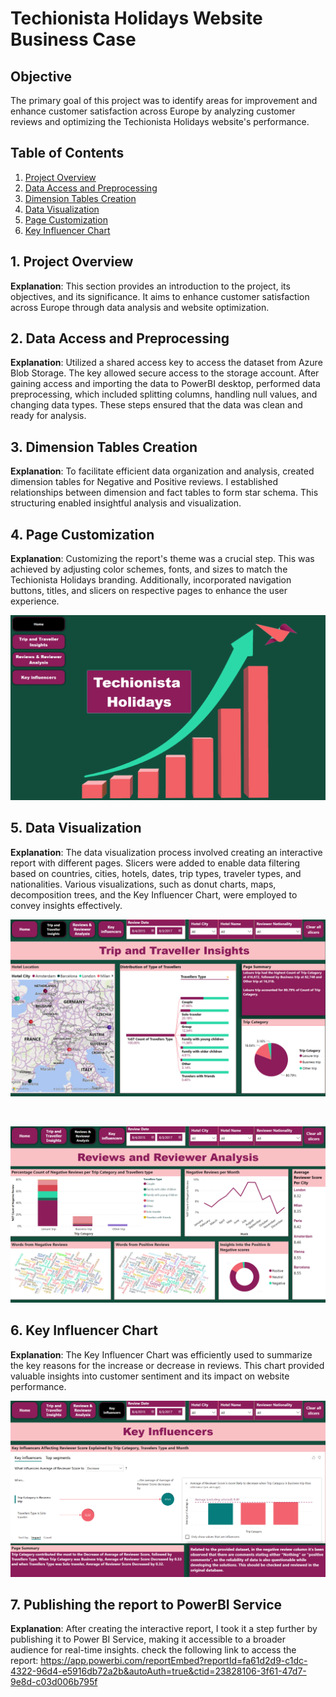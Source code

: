 # Techionista Holidays Website Business Case

## Objective
The primary goal of this project was to identify areas for improvement and enhance customer satisfaction across Europe by analyzing customer reviews and optimizing the Techionista Holidays website's performance.

## Table of Contents
1. [Project Overview](#project-overview)
2. [Data Access and Preprocessing](#data-access-and-preprocessing)
3. [Dimension Tables Creation](#dimension-tables-creation)
4. [Data Visualization](#data-visualization)
5. [Page Customization](#page-customization)
6. [Key Influencer Chart](#key-influencer-chart)

## 1. Project Overview<a name="project-overview"></a>
**Explanation**: This section provides an introduction to the project, its objectives, and its significance. It aims to enhance customer satisfaction across Europe through data analysis and website optimization.

## 2. Data Access and Preprocessing<a name="data-access-and-preprocessing"></a>
**Explanation**: Utilized a shared access key to access the dataset from Azure Blob Storage. The key allowed secure access to the storage account. After gaining access and importing the data to PowerBI desktop, performed data preprocessing, which included splitting columns, handling null values, and changing data types. These steps ensured that the data was clean and ready for analysis.

## 3. Dimension Tables Creation<a name="dimension-tables-creation"></a>
**Explanation**: To facilitate efficient data organization and analysis, created dimension tables for Negative and Positive reviews. I established relationships between dimension and fact tables to form star schema. This structuring enabled insightful analysis and visualization.

## 4. Page Customization<a name="page-customization"></a>
**Explanation**: Customizing the report's theme was a crucial step. This was achieved by adjusting color schemes, fonts, and sizes to match the Techionista Holidays branding. Additionally, incorporated navigation buttons, titles, and slicers on respective pages to enhance the user experience.

![](https://github.com/Javeria-Umer/Report-on-Techionista-Holidays-website/blob/main/Techionista%20holidays%20website-home.png?raw=true)

## 5. Data Visualization<a name="data-visualization"></a>
**Explanation**: The data visualization process involved creating an interactive report with different pages. Slicers were added to enable data filtering based on countries, cities, hotels, dates, trip types, traveler types, and nationalities. Various visualizations, such as donut charts, maps, decomposition trees, and the Key Influencer Chart, were employed to convey insights effectively.

![](https://github.com/Javeria-Umer/Report-on-Techionista-Holidays-website/blob/main/Techionista%20holidays%20website-trip.png?raw=true)

<br> <!-- This line creates a gap -->

![](https://github.com/Javeria-Umer/Report-on-Techionista-Holidays-website/blob/main/Techionista%20holidays%20website-review.png?raw=true)


## 6. Key Influencer Chart<a name="key-influencer-chart"></a>
**Explanation**: The Key Influencer Chart was efficiently used to summarize the key reasons for the increase or decrease in reviews. This chart provided valuable insights into customer sentiment and its impact on website performance.

![](https://github.com/Javeria-Umer/Report-on-Techionista-Holidays-website/blob/main/Techionista%20holidays%20website-key%20influencer.png?raw=true)

## 7. Publishing the report to PowerBI Service<a name="Publishing-the-report-to-PowerBI-Service"></a>
**Explanation**: After creating the interactive report, I took it a step further by publishing it to Power BI Service, making it accessible to a broader audience for real-time insights.
check the following link to access the report:
https://app.powerbi.com/reportEmbed?reportId=fa61d2d9-c1dc-4322-96d4-e5916db72a2b&autoAuth=true&ctid=23828106-3f61-47d7-9e8d-c03d006b795f
